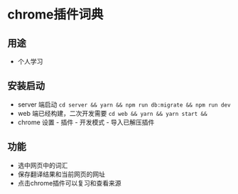 # chrome插件词典
## 用途
- 个人学习

## 安装启动
- server 端启动 `cd server && yarn && npm run db:migrate && npm run dev`
- web 端已经构建，二次开发需要  `cd web && yarn && yarn start &&`
- chrome 设置 - 插件 - 开发模式 - 导入已解压插件


## 功能
- 选中网页中的词汇
- 保存翻译结果和当前网页的网址
- 点击chrome插件可以复习和查看来源
